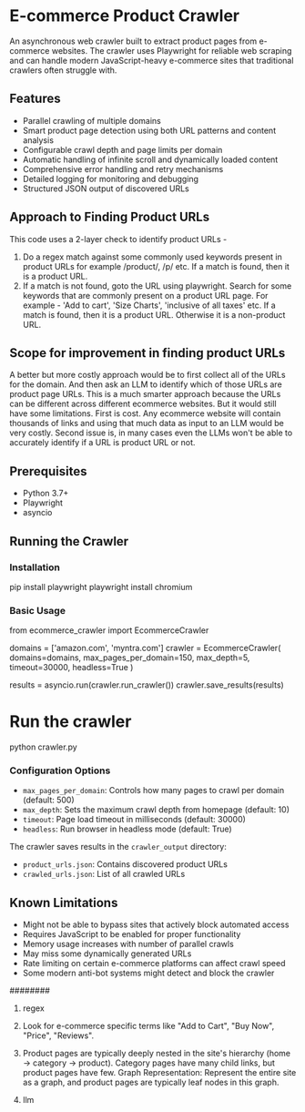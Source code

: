 # E-commerce Product Crawler

An asynchronous web crawler built to extract product pages from e-commerce websites. The crawler uses Playwright for reliable web scraping and can handle modern JavaScript-heavy e-commerce sites that traditional crawlers often struggle with.

## Features

- Parallel crawling of multiple domains
- Smart product page detection using both URL patterns and content analysis
- Configurable crawl depth and page limits per domain
- Automatic handling of infinite scroll and dynamically loaded content
- Comprehensive error handling and retry mechanisms
- Detailed logging for monitoring and debugging
- Structured JSON output of discovered URLs


## Approach to Finding Product URLs
This code uses a 2-layer check to identify product URLs -
1. Do a regex match against some commonly used keywords present in product URLs for example /product/, /p/ etc. If a match is found, then it is a product URL.
2. If a match is not found, goto the URL using playwright. Search for some keywords that are commonly present on a product URL page. For example - 'Add to cart', 'Size Charts', 'inclusive of all taxes' etc. If a match is found, then it is a product URL. Otherwise it is a non-product URL.

## Scope for improvement in finding product URLs
A better but more costly approach would be to first collect all of the URLs for the domain. And then ask an LLM to identify which of those URLs are product page URLs. This is a much smarter approach because the URLs can be different across different ecommerce websites.
But it would still have some limitations. First is cost. Any ecommerce website will contain thousands of links and using that much data as input to an LLM would be very costly. Second issue is, in many cases even the LLMs won't be able to accurately identify if a URL is product URL or not.


## Prerequisites

- Python 3.7+
- Playwright
- asyncio

## Running the Crawler

### Installation

pip install playwright
playwright install chromium


### Basic Usage

from ecommerce_crawler import EcommerceCrawler

domains = ['amazon.com', 'myntra.com']
crawler = EcommerceCrawler(
    domains=domains,
    max_pages_per_domain=150,
    max_depth=5,
    timeout=30000,
    headless=True
)

results = asyncio.run(crawler.run_crawler())
crawler.save_results(results)

# Run the crawler
python crawler.py 


### Configuration Options

- `max_pages_per_domain`: Controls how many pages to crawl per domain (default: 500)
- `max_depth`: Sets the maximum crawl depth from homepage (default: 10)
- `timeout`: Page load timeout in milliseconds (default: 30000)
- `headless`: Run browser in headless mode (default: True)

The crawler saves results in the `crawler_output` directory:
- `product_urls.json`: Contains discovered product URLs
- `crawled_urls.json`: List of all crawled URLs

## Known Limitations

- Might not be able to bypass sites that actively block automated access
- Requires JavaScript to be enabled for proper functionality
- Memory usage increases with number of parallel crawls
- May miss some dynamically generated URLs
- Rate limiting on certain e-commerce platforms can affect crawl speed
- Some modern anti-bot systems might detect and block the crawler

########

1. regex

2. Look for e-commerce specific terms like "Add to Cart", "Buy Now", "Price", "Reviews".

3. Product pages are typically deeply nested in the site's hierarchy (home → category → product).
Category pages have many child links, but product pages have few.
Graph Representation: Represent the entire site as a graph, and product pages are typically leaf nodes in this graph.

4. llm